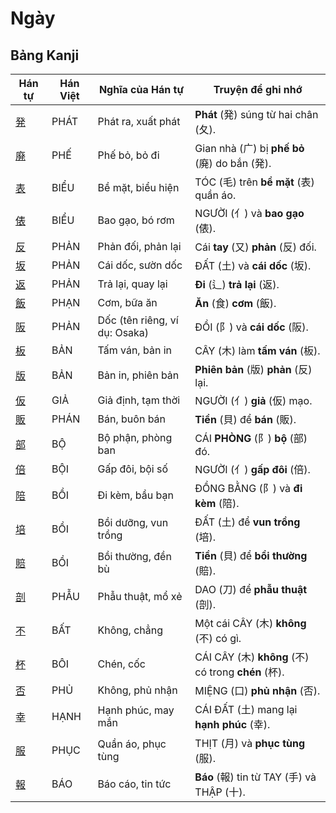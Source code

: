 # Ngày

## Bảng Kanji

| Hán tự | Hán Việt | Nghĩa của Hán tự | Truyện để ghi nhớ |
|---|---|---|---|
| [発](https://mazii.net/vi-VN/search/kanji/javi/%E7%99%BA) | PHÁT | Phát ra, xuất phát | **Phát** (発) súng từ hai chân (夂). |
| [廃](https://mazii.net/vi-VN/search/kanji/javi/%E5%BB%83) | PHẾ | Phế bỏ, bỏ đi | Gian nhà (广) bị **phế bỏ** (廃) do bắn (発). |
| [表](https://mazii.net/vi-VN/search/kanji/javi/%E8%A1%A8) | BIỂU | Bề mặt, biểu hiện | TÓC (毛) trên **bề mặt** (表) quần áo. |
| [俵](https://mazii.net/vi-VN/search/kanji/javi/%E4%BF%B5) | BIỂU | Bao gạo, bó rơm | NGƯỜI (亻) và **bao gạo** (俵). |
| [反](https://mazii.net/vi-VN/search/kanji/javi/%E5%8F%8D) | PHẢN | Phản đối, phản lại | Cái **tay** (又) **phản** (反) đối. |
| [坂](https://mazii.net/vi-VN/search/kanji/javi/%E5%9D%82) | PHẢN | Cái dốc, sườn dốc | ĐẤT (土) và **cái dốc** (坂). |
| [返](https://mazii.net/vi-VN/search/kanji/javi/%E8%BF%94) | PHẢN | Trả lại, quay lại | **Đi** (辶) **trả lại** (返). |
| [飯](https://mazii.net/vi-VN/search/kanji/javi/%E9%A3%AF) | PHẠN | Cơm, bữa ăn | **Ăn** (食) **cơm** (飯). |
| [阪](https://mazii.net/vi-VN/search/kanji/javi/%E9%98%AA) | PHẢN | Dốc (tên riêng, ví dụ: Osaka) | ĐỒI (阝) và **cái dốc** (阪). |
| [板](https://mazii.net/vi-VN/search/kanji/javi/%E6%9D%BF) | BẢN | Tấm ván, bản in | CÂY (木) làm **tấm ván** (板). |
| [版](https://mazii.net/vi-VN/search/kanji/javi/%E7%89%88) | BẢN | Bản in, phiên bản | **Phiên bản** (版) **phản** (反) lại. |
| [仮](https://mazii.net/vi-VN/search/kanji/javi/%E4%BB%AE) | GIẢ | Giả định, tạm thời | NGƯỜI (亻) **giả** (仮) mạo. |
| [販](https://mazii.net/vi-VN/search/kanji/javi/%E8%B2%A9) | PHÁN | Bán, buôn bán | **Tiền** (貝) để **bán** (販). |
| [部](https://mazii.net/vi-VN/search/kanji/javi/%E9%83%A8) | BỘ | Bộ phận, phòng ban | CÁI **PHÒNG** (阝) **bộ** (部) đó. |
| [倍](https://mazii.net/vi-VN/search/kanji/javi/%E5%80%8D) | BỘI | Gấp đôi, bội số | NGƯỜI (亻) **gấp đôi** (倍). |
| [陪](https://mazii.net/vi-VN/search/kanji/javi/%E9%99%AA) | BỒI | Đi kèm, bầu bạn | ĐỒNG BẰNG (阝) và **đi kèm** (陪). |
| [培](https://mazii.net/vi-VN/search/kanji/javi/%E5%9F%B9) | BỒI | Bồi dưỡng, vun trồng | ĐẤT (土) để **vun trồng** (培). |
| [賠](https://mazii.net/vi-VN/search/kanji/javi/%E8%B3%A0) | BỒI | Bồi thường, đền bù | **Tiền** (貝) để **bồi thường** (賠). |
| [剖](https://mazii.net/vi-VN/search/kanji/javi/%E5%89%96) | PHẪU | Phẫu thuật, mổ xẻ | DAO (刀) để **phẫu thuật** (剖). |
| [不](https://mazii.net/vi-VN/search/kanji/javi/%E4%B8%8D) | BẤT | Không, chẳng | Một cái CÂY (木) **không** (不) có gì. |
| [杯](https://mazii.net/vi-VN/search/kanji/javi/%E6%9D%AF) | BÔI | Chén, cốc | CÁI CÂY (木) **không** (不) có trong **chén** (杯). |
| [否](https://mazii.net/vi-VN/search/kanji/javi/%E5%90%A6) | PHỦ | Không, phủ nhận | MIỆNG (口) **phủ nhận** (否). |
| [幸](https://mazii.net/vi-VN/search/kanji/javi/%E5%B9%B8) | HẠNH | Hạnh phúc, may mắn | CÁI ĐẤT (土) mang lại **hạnh phúc** (幸). |
| [服](https://mazii.net/vi-VN/search/kanji/javi/%E6%9C%8D) | PHỤC | Quần áo, phục tùng | THỊT (月) và **phục tùng** (服). |
| [報](https://mazii.net/vi-VN/search/kanji/javi/%E5%A0%B1) | BÁO | Báo cáo, tin tức | **Báo** (報) tin từ TAY (手) và THẬP (十). |

